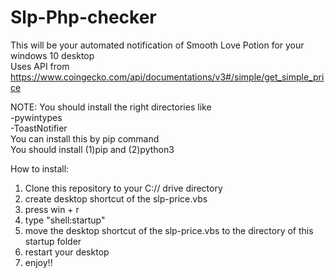 # Slp-Php-checker
This will be your automated notification of Smooth Love Potion for your windows 10 desktop <br />
Uses API from https://www.coingecko.com/api/documentations/v3#/simple/get_simple_price

NOTE: You should install the right directories like <br />
            -pywintypes <br />
            -ToastNotifier<br />
       You can install this by pip command <br />
       You should install (1)pip and (2)python3 <br />

How to install:
1. Clone this repository to your C:// drive directory
2. create desktop shortcut of the slp-price.vbs
3. press win + r
4. type "shell:startup"
5. move the desktop shortcut of the slp-price.vbs to the directory of this startup folder
6. restart your desktop
7. enjoy!!
